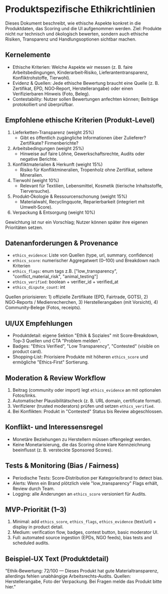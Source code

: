 # Produktspezifische Ethikrichtlinien

Dieses Dokument beschreibt, wie ethische Aspekte konkret in die Produktdaten, das Scoring und die UI aufgenommen werden. Ziel: Produkte nicht nur technisch und ökologisch bewerten, sondern auch ethische Risiken, Transparenz und Handlungsoptionen sichtbar machen.

## Kernelemente

- Ethische Kriterien: Welche Aspekte wir messen (z. B. faire Arbeitsbedingungen, Kinderarbeit‑Risiko, Lieferantentransparenz, Konfliktrohstoffe, Tierwohl).
- Evidenz & Quellen: Jede ethische Bewertung braucht eine Quelle (z. B. Zertifikat, EPD, NGO‑Report, Herstellerangabe) oder einen Verifizierbaren Hinweis (Foto, Beleg).
- Contestability: Nutzer sollen Bewertungen anfechten können; Beiträge protokolliert und überprüfbar.

## Empfohlene ethische Kriterien (Produkt‑Level)

1. Lieferketten‑Transparenz (weight 25%)
   - Gibt es öffentlich zugängliche Informationen über Zulieferer? Zertifikate? Firmenberichte?
2. Arbeitsbedingungen (weight 25%)
   - Hinweise auf faire Löhne, Gewerkschaftsrechte, Audits oder negative Berichte.
3. Konfliktmaterialien & Herkunft (weight 15%)
   - Risiko für Konfliktmineralien, Tropenholz ohne Zertifikat, seltene Mineralien.
4. Tierwohl (weight 10%)
   - Relevant für Textilien, Lebensmittel, Kosmetik (tierische Inhaltsstoffe, Tierversuche).
5. Produkt‑Ökologie & Ressourcenschonung (weight 15%)
   - Materialwahl, Recyclingquote, Reparierbarkeit (integriert mit Umwelt‑Score).
6. Verpackung & Entsorgung (weight 10%)

Gewichtung ist nur ein Vorschlag; Nutzer können später ihre eigenen Prioritäten setzen.

## Datenanforderungen & Provenance

- `ethics_evidence`: Liste von Quellen (type, url, summary, confidence)
- `ethics_score`: numerischer Aggregatwert (0–100) und Breakdown nach Kriterien
- `ethics_flags`: enum tags z.B. ["low_transparency", "conflict_material_risk", "animal_testing"]
- `ethics_verified`: boolean + verifier_id + verified_at
- `ethics_dispute_count`: int

Quellen priorisieren: 1) offizielle Zertifikate (EPD, Fairtrade, GOTS), 2) NGO‑Reports / Medienrecherchen, 3) Herstellerangaben (mit Vorsicht), 4) Community‑Belege (Fotos, receipts).

## UI/UX Empfehlungen

- Produktdetail: eigene Sektion "Ethik & Soziales" mit Score‑Breakdown, Top‑3 Quellen und CTA "Problem melden".
- Badges: "Ethics Verified", "Low Transparency", "Contested" (visible on product card).
- Shopping‑List: Priorisiere Produkte mit höheren `ethics_score` und ermögliche "Ethics‑First" Sortierung.

## Moderation & Review Workflow

1. Beitrag (community oder import) legt `ethics_evidence` an mit optionalen Fotos/links.
2. Automatischer Plausibilitätscheck (z. B. URL domain, certificate format).
3. Verifizierer (trusted moderators) prüfen und setzen `ethics_verified`.
4. Bei Konflikten: Produkt in "Contested" Status bis Review abgeschlossen.

## Konflikt‑ und Interessensregel

- Monetäre Beziehungen zu Herstellern müssen offengelegt werden.
- Keine Monetarisierung, die das Scoring ohne klare Kennzeichnung beeinflusst (z. B. versteckte Sponsored Scores).

## Tests & Monitoring (Bias / Fairness)

- Periodische Tests: Score‑Distribution per Kategorie/brand to detect bias.
- Alerts: Wenn ein Brand plötzlich viele "low_transparency" Flags erhält, Review durch Team.
- Logging: alle Änderungen an `ethics_score` versioniert für Audits.

## MVP‑Priorität (1–3)

1. Minimal: add `ethics_score`, `ethics_flags`, `ethics_evidence` (text/url) + display in product detail.
2. Medium: verification flow, badges, contest button, basic moderator UI.
3. Full: automated source ingestion (EPDs, NGO feeds), bias tests and scheduled audits.

## Beispiel‑UX Text (Produktdetail)

"Ethik‑Bewertung: 72/100 — Dieses Produkt hat gute Materialtransparenz, allerdings fehlen unabhängige Arbeitsrechts‑Audits. Quellen: Herstellerangabe, Foto der Verpackung. Bei Fragen melde das Produkt bitte hier."
